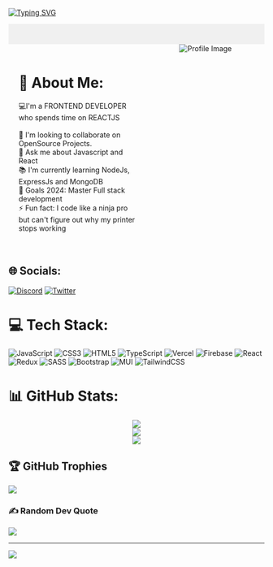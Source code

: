 <div style="marginTop: 200px ">
  
  [![Typing SVG](https://readme-typing-svg.demolab.com?font=Fira+Code&size=28&pause=1000&center=true&random=false&width=435&lines=Frontend+Developer;React+Developer)](https://git.io/typing-svg)
<div style="background-color: #f0f0f0; padding: 20px;">

</div>
  
<div style="display: flex;">
  <div style="width: 50%; padding: 20px;">
    <h1>💫 About Me:</h1>
    <p>💻I'm a FRONTEND DEVELOPER who spends time on REACTJS<br><br>👯 I'm looking to collaborate on OpenSource Projects.<br>💬 Ask me about Javascript and React <br>📚 I'm currently learning NodeJs, ExpressJs and MongoDB<br>🎯 Goals 2024: Master Full stack development<br>⚡ Fun fact: I code like a ninja pro but can't figure out why my printer stops working</p>
  </div>
  <div style="width: 50%; text-align: center;">
    <img src="camera1.jpg" alt="Profile Image" style="max-width: 100%; height: auto;">
  </div>
</div>


## 🌐 Socials:
[![Discord](https://img.shields.io/badge/Discord-%237289DA.svg?logo=discord&logoColor=white)](https://discord.gg/ethen2408) [![Twitter](https://img.shields.io/badge/Twitter-%231DA1F2.svg?logo=Twitter&logoColor=white)](https://twitter.com/callmeVineeth24) 

# 💻 Tech Stack:
![JavaScript](https://img.shields.io/badge/javascript-%23323330.svg?style=flat&logo=javascript&logoColor=%23F7DF1E) ![CSS3](https://img.shields.io/badge/css3-%231572B6.svg?style=flat&logo=css3&logoColor=white) ![HTML5](https://img.shields.io/badge/html5-%23E34F26.svg?style=flat&logo=html5&logoColor=white) ![TypeScript](https://img.shields.io/badge/typescript-%23007ACC.svg?style=flat&logo=typescript&logoColor=white) ![Vercel](https://img.shields.io/badge/vercel-%23000000.svg?style=flat&logo=vercel&logoColor=white) ![Firebase](https://img.shields.io/badge/firebase-%23039BE5.svg?style=flat&logo=firebase) ![React](https://img.shields.io/badge/react-%2320232a.svg?style=flat&logo=react&logoColor=%2361DAFB) ![Redux](https://img.shields.io/badge/redux-%23593d88.svg?style=flat&logo=redux&logoColor=white) ![SASS](https://img.shields.io/badge/SASS-hotpink.svg?style=flat&logo=SASS&logoColor=white) ![Bootstrap](https://img.shields.io/badge/bootstrap-%238511FA.svg?style=flat&logo=bootstrap&logoColor=white) ![MUI](https://img.shields.io/badge/MUI-%230081CB.svg?style=flat&logo=mui&logoColor=white) ![TailwindCSS](https://img.shields.io/badge/tailwindcss-%2338B2AC.svg?style=flat&logo=tailwind-css&logoColor=white)
# 📊 GitHub Stats:
<div align='center'>  
  
![](https://github-readme-stats.vercel.app/api?username=callmeVineeth&theme=dark&hide_border=false&include_all_commits=true&count+5_private=false)<br/>
![](https://github-readme-streak-stats.herokuapp.com/?user=callmeVineeth&theme=dark&hide_border=false)<br/>
![](https://github-readme-stats.vercel.app/api/top-langs/?username=callmeVineeth&theme=dark&hide_border=false&include_all_commits=true&count_private=false&layout=compact)
</div>

## 🏆 GitHub Trophies
![](https://github-profile-trophy.vercel.app/?username=callmeVineeth&theme=monokai&no-frame=true&no-bg=true&margin-w=4)

### ✍️ Random Dev Quote
![](https://quotes-github-readme.vercel.app/api?type=horizontal&theme=radical)

---
[![](https://visitcount.itsvg.in/api?id=callmeVineeth&icon=5&color=1)](https://visitcount.itsvg.in)

</div>

<!-- Proudly created with GPRM ( https://gprm.itsvg.in ) -->

